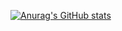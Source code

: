 [![Anurag's GitHub stats](https://github-readme-stats.vercel.app/api?username=tumsif)](https://github.com/anuraghazra/github-readme-stats)
